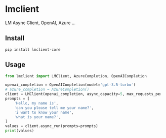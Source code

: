 # lmclient

LM Async Client, OpenAI, Azure ...


## Install

```shell
pip install lmclient-core
```

## Usage

```python
from lmclient import LMClient, AzureCompletion, OpenAICompletion

openai_completion = OpenAICompletion(model='gpt-3.5-turbo')
# azure_completion = AzureCompletion()
client = LMClient(openai_completion, async_capacity=5, max_requests_per_minute=20)
prompts = [
    'Hello, my name is',
    'can you please tell me your name?',
    'i want to know your name',
    'what is your name?',
]
values = client.async_run(prompts=prompts)
print(values)
```
